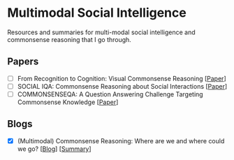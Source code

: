 # Multimodal Social Intelligence
Resources and summaries for multi-modal social intelligence and commonsense reasoning that I go through.

## Papers
- [ ] From Recognition to Cognition: Visual Commonsense Reasoning [[Paper](https://arxiv.org/pdf/1811.10830.pdf)]
- [ ] SOCIAL IQA: Commonsense Reasoning about Social Interactions [[Paper](https://arxiv.org/pdf/1904.09728.pdf)]
- [ ] COMMONSENSEQA: A Question Answering Challenge Targeting
Commonsense Knowledge [[Paper](https://aclanthology.org/N19-1421.pdf)]

## Blogs
- [x] (Multimodal) Commonsense Reasoning: Where are we and where could we go? [[Blog](https://nlpblog.cl.uni-heidelberg.de/index.php/2020/10/27/multimodal-commonsense-reasoning/)] [[Summary](./summaries/blogs/10-27-2020-heidelberg-where-are-we.md)]
